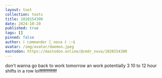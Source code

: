 ```yaml
---
layout: toot
collection: toots
title: 1020154300
date: 2024-10-20
published: true
tags: []
pinned: false
author: ⸸ commander ░ nova ⸸ :~$
avatar: /img/avatar/daemon.jpeg
mastodon: https://mastodon.online/@cmdr_nova/1020154300
---
```


don't wanna go back to work tomorrow an work potentially 3 10 to 12 hour shifts in a row lolffffffffffff
